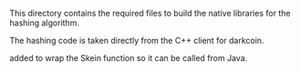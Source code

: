 This directory contains the required files to build the native libraries for the hashing algorithm.

The hashing code is taken directly from the C++ client for darkcoin.

added to wrap the Skein function so it can be called from Java.
